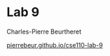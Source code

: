# Lab 9

Charles-Pierre Beurtheret

[pierrebeur.github.io/cse110-lab-9](https://pierrebeur.github.io/cse110-lab-9/)
